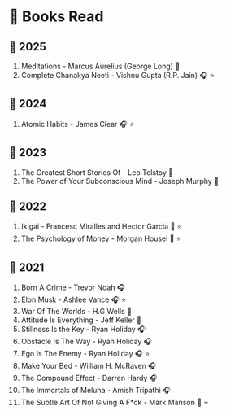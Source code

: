 # 📖 Books Read

## 📆 2025
1. Meditations - Marcus Aurelius (George Long) 📘
2. Complete Chanakya Neeti - Vishnu Gupta (R.P. Jain) 🎧 ⭐

## 📆 2024
1. Atomic Habits - James Clear 🎧 ⭐

## 📆 2023
1. The Greatest Short Stories Of - Leo Tolstoy 📘
2. The Power of Your Subconscious Mind - Joseph Murphy 📘

## 📆 2022
1. Ikigai - Francesc Miralles and Hector Garcia 📘 ⭐
2. The Psychology of Money - Morgan Housel 📘 ⭐

## 📆 2021
1. Born A Crime - Trevor Noah 🎧
2. Elon Musk - Ashlee Vance 🎧 ⭐
3. War Of The Worlds - H.G Wells 📘
4. Attitude Is Everything - Jeff Keller 📘
5. Stillness Is the Key - Ryan Holiday 🎧
6. Obstacle Is The Way - Ryan Holiday 🎧
7. Ego Is The Enemy - Ryan Holiday 🎧 ⭐
8. Make Your Bed - William H. McRaven 🎧
9. The Compound Effect - Darren Hardy 🎧
10. The Immortals of Meluha - Amish Tripathi 🎧
11. The Subtle Art Of Not Giving A F*ck - Mark Manson 📘 ⭐
